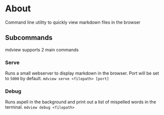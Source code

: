 # About
Command line utility to quickly view markdown files in the browser

## Subcommands
mdview supports 2 main commands

### Serve
Runs a small webserver to display markdown in the browser. Port will be set to `5000` by default.
```mdview serve <filepath> [port] ```

### Debug
Runs aspell in the background and print out a list of mispelled words in the terminal.
```mdview debug <filepath>```

